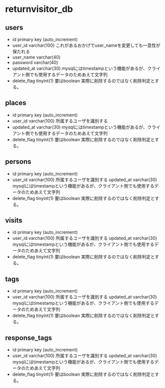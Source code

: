 # returnvisitor_db
## users
- id primary key (auto_increment)
- user_id varchar(100) これがあるおかげでuser_nameを変更しても一意性が保たれる
- user_name varchar(40)
- password varchar(40)
- updated_at varchar(30) mysqlにはtimestampという機能があるが、クライアント側でも使用するデータのためあえて文字列
- delete_flag tinyint(1) 要はboolean 実際に削除するのではなく削除判定とする。

## places
- id primary key (auto_increment)
- user_id varchar(100) 所属するユーザを識別する
- updated_at varchar(30) mysqlにはtimestampという機能があるが、クライアント側でも使用するデータのためあえて文字列
- delete_flag tinyint(1) 要はboolean 実際に削除するのではなく削除判定とする。

## persons
- id primary key (auto_increment)
- user_id varchar(100) 所属するユーザを識別する
updated_at varchar(30) mysqlにはtimestampという機能があるが、クライアント側でも使用するデータのためあえて文字列
- delete_flag tinyint(1) 要はboolean 実際に削除するのではなく削除判定とする。

## visits
- id primary key (auto_increment)
- user_id varchar(100) 所属するユーザを識別する
updated_at varchar(30) mysqlにはtimestampという機能があるが、クライアント側でも使用するデータのためあえて文字列
- delete_flag tinyint(1) 要はboolean 実際に削除するのではなく削除判定とする。

## tags
- id primary key (auto_increment)
- user_id varchar(100) 所属するユーザを識別する
updated_at varchar(30) mysqlにはtimestampという機能があるが、クライアント側でも使用するデータのためあえて文字列
- delete_flag tinyint(1) 要はboolean 実際に削除するのではなく削除判定とする。

## response_tags
- id primary key (auto_increment)
- user_id varchar(100) 所属するユーザを識別する
updated_at varchar(30) mysqlにはtimestampという機能があるが、クライアント側でも使用するデータのためあえて文字列
- delete_flag tinyint(1) 要はboolean 実際に削除するのではなく削除判定とする。
